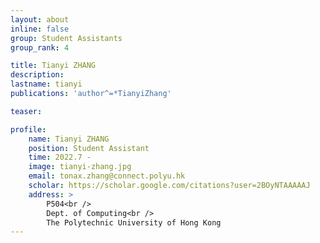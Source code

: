 ```yaml
---
layout: about
inline: false
group: Student Assistants
group_rank: 4

title: Tianyi ZHANG
description: 
lastname: tianyi
publications: 'author^=*TianyiZhang'

teaser: 

profile:
    name: Tianyi ZHANG
    position: Student Assistant
    time: 2022.7 -
    image: tianyi-zhang.jpg
    email: tonax.zhang@connect.polyu.hk
    scholar: https://scholar.google.com/citations?user=2BOyNTAAAAAJ
    address: >
        P504<br />
        Dept. of Computing<br />
        The Polytechnic University of Hong Kong
---
```


<!-- # Student Assistants

**Wengyu ZHANG**

Student Assistant, Undergraduate Student, Department of Computing, The Hong Kong Polytechnic University

[Homepage](https://wengyuzhang.com)
[Google Scholar](https://scholar.google.com/citations?user=zgV2AIAAAAAJ)
[wengyu.zhang@connect.polyu.hk](mailto:wengyu.zhang@connect.polyu.hk) -->